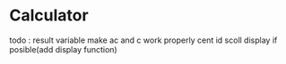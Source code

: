 # Calculator
todo :
result variable
make ac and c work properly
cent id
scoll display if posible(add display function)